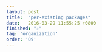 ```yaml
---
layout: post
title:  "per-existing packages"
date:   2016-03-29 11:55:25 +0800
finished: "☆"
tag: 'organization'
order: '09'
---
```

